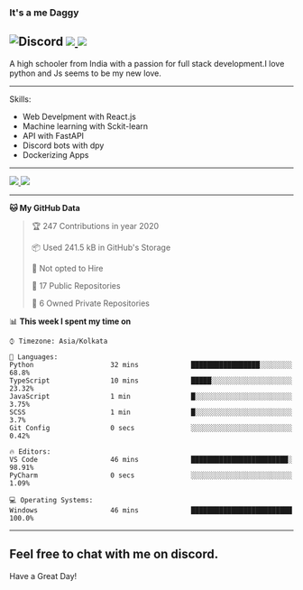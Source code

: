 
### It's a me Daggy

![Discord](https://img.shields.io/discord/491175207122370581?color=black&label=Discord&logo=discord) ![](https://img.shields.io/endpoint?url=https://dev.discordprofiles.me/api/badge/vscode/491174779278065689)<a href="https://github.com/Daggy1234">
  <img src="https://komarev.com/ghpvc/?username=Daggy1234&style=flat-square" />
</a>
 ----

A high schooler from India with a passion for full stack development.I love python and Js seems to be my new love. 

-----

Skills:

- Web Develpment with React.js
- Machine learning with Sckit-learn
- API with FastAPI
- Discord bots with dpy
- Dockerizing Apps

-----
<a href="https://github.com/Daggy1234">
  <img src="https://github-readme-stats.vercel.app/api?username=Daggy1234&show_icons=true&hide_border=true" />
</a><a href="https://github.com/Daggy1234">
  <img src="https://github-readme-stats.vercel.app/api/top-langs/?username=Daggy1234&layout=compact" />
</a>

---

<!--START_SECTION:waka-->
**🐱 My GitHub Data** 

> 🏆 247 Contributions in year 2020
 > 
> 📦 Used 241.5 kB in GitHub's Storage 
 > 
> 🚫 Not opted to Hire
 > 
> 📜 17 Public Repositories 
 > 
> 🔑 6 Owned Private Repositories 

📊 **This week I spent my time on** 

```text
⌚︎ Timezone: Asia/Kolkata

💬 Languages: 
Python                   32 mins             █████████████████░░░░░░░░   68.8% 
TypeScript               10 mins             █████░░░░░░░░░░░░░░░░░░░░   23.32% 
JavaScript               1 min               █░░░░░░░░░░░░░░░░░░░░░░░░   3.75% 
SCSS                     1 min               █░░░░░░░░░░░░░░░░░░░░░░░░   3.7% 
Git Config               0 secs              ░░░░░░░░░░░░░░░░░░░░░░░░░   0.42%

🔥 Editors: 
VS Code                  46 mins             ████████████████████████░   98.91% 
PyCharm                  0 secs              ░░░░░░░░░░░░░░░░░░░░░░░░░   1.09%

💻 Operating Systems: 
Windows                  46 mins             █████████████████████████   100.0%

```


<!--END_SECTION:waka-->

---

Feel free to chat with me on discord.
-----
Have a Great Day!
